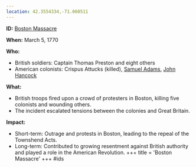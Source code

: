 ```yaml
---
location: 42.3554334,-71.060511
---
```

**ID:** [Boston Massacre](./../boston-massacre/)

**When:** March 5, 1770

**Who:**
* British soldiers: Captain Thomas Preston and eight others
* American colonists: Crispus Attucks (killed), [Samuel Adams](./../samuel-adams/), [John Hancock](./../john-hancock/)

**What:**
* British troops fired upon a crowd of protesters in Boston, killing five colonists and wounding others.
* The incident escalated tensions between the colonies and Great Britain.

**Impact:**
* Short-term: Outrage and protests in Boston, leading to the repeal of the Townshend Acts.
* Long-term: Contributed to growing resentment against British authority and played a role in the American Revolution.
+++
 title = 'Boston Massacre'
+++
#ids